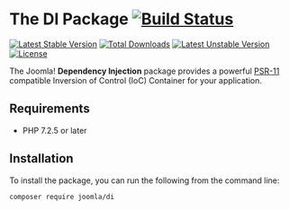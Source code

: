 # The DI Package [![Build Status](https://ci.joomla.org/api/badges/joomla-framework/di/status.svg?ref=refs/heads/2.0-dev)](https://ci.joomla.org/joomla-framework/di)

[![Latest Stable Version](https://poser.pugx.org/joomla/di/v/stable)](https://packagist.org/packages/joomla/di)
[![Total Downloads](https://poser.pugx.org/joomla/di/downloads)](https://packagist.org/packages/joomla/di)
[![Latest Unstable Version](https://poser.pugx.org/joomla/di/v/unstable)](https://packagist.org/packages/joomla/di)
[![License](https://poser.pugx.org/joomla/di/license)](https://packagist.org/packages/joomla/di)

The Joomla! **Dependency Injection** package provides a powerful [PSR-11](http://www.php-fig.org/psr/psr-11/) compatible Inversion of Control (IoC) Container for your application.

## Requirements

* PHP 7.2.5 or later

## Installation

To install the package, you can run the following from the command line:
           
```sh
composer require joomla/di
```
